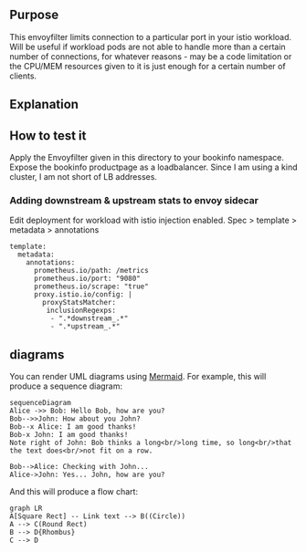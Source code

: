 ## Purpose

This envoyfilter limits connection to a particular port in your istio workload. Will be useful if workload pods are not able to handle more than a certain number of connections, for whatever reasons - may be a code limitation or the CPU/MEM resources given to it is just enough for a certain number of clients.

## Explanation

## How to test it

Apply the Envoyfilter given in this directory to your bookinfo namespace. Expose the bookinfo productpage as  a loadbalancer. Since I am using a kind cluster, I am not short of LB addresses.


### Adding downstream & upstream stats to envoy sidecar
Edit deployment for workload with istio injection enabled. 
Spec > template > metadata > annotations 

    template:
      metadata:
        annotations:
          prometheus.io/path: /metrics
          prometheus.io/port: "9080"
          prometheus.io/scrape: "true"
          proxy.istio.io/config: |
            proxyStatsMatcher:
             inclusionRegexps:
              - ".*downstream_.*"
              - ".*upstream_.*"


##  diagrams

You can render UML diagrams using [Mermaid](https://mermaidjs.github.io/). For example, this will produce a sequence diagram:

```mermaid
sequenceDiagram
Alice ->> Bob: Hello Bob, how are you?
Bob-->>John: How about you John?
Bob--x Alice: I am good thanks!
Bob-x John: I am good thanks!
Note right of John: Bob thinks a long<br/>long time, so long<br/>that the text does<br/>not fit on a row.

Bob-->Alice: Checking with John...
Alice->John: Yes... John, how are you?
```

And this will produce a flow chart:

```mermaid
graph LR
A[Square Rect] -- Link text --> B((Circle))
A --> C(Round Rect)
B --> D{Rhombus}
C --> D
```
